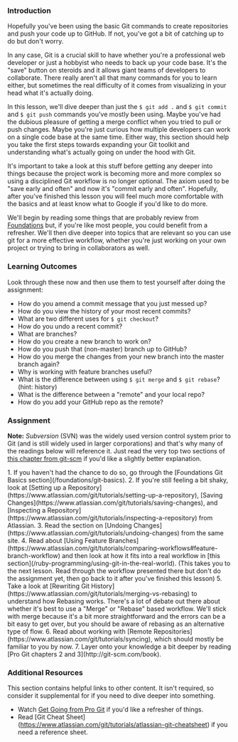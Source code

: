 ### Introduction

Hopefully you've been using the basic Git commands to create repositories and push your code up to GitHub.  If not, you've got a bit of catching up to do but don't worry.

In any case, Git is a crucial skill to have whether you're a professional web developer or just a hobbyist who needs to back up your code base.  It's the "save" button on steroids and it allows giant teams of developers to collaborate.  There really aren't all that many commands for you to learn either, but sometimes the real difficulty of it comes from visualizing in your head what it's actually doing.

In this lesson, we'll dive deeper than just the `$ git add .` and `$ git commit` and `$ git push` commands you've mostly been using.  Maybe you've had the dubious pleasure of getting a merge conflict when you tried to pull or push changes.  Maybe you're just curious how multiple developers can work on a single code base at the same time.  Either way, this section should help you take the first steps towards expanding your Git toolkit and understanding what's actually going on under the hood with Git.

It's important to take a look at this stuff before getting any deeper into things because the project work is becoming more and more complex so using a disciplined Git workflow is no longer optional.  The axiom used to be "save early and often" and now it's "commit early and often".  Hopefully, after you've finished this lesson you will feel much more comfortable with the basics and at least know what to Google if you'd like to do more.

We'll begin by reading some things that are probably review from [Foundations](/foundations/git-basics) but, if you're like most people, you could benefit from a refresher. We'll then dive deeper into topics that are relevant so you can use git for a more effective workflow, whether you're just working on your own project or trying to bring in collaborators as well.


### Learning Outcomes
Look through these now and then use them to test yourself after doing the assignment:

* How do you amend a commit message that you just messed up?
* How do you view the history of your most recent commits?
* What are two different uses for `$ git checkout`?
* How do you undo a recent commit?
* What are branches?
* How do you create a new branch to work on?
* How do you push that (non-master) branch up to GitHub?
* How do you merge the changes from your new branch into the master branch again?
* Why is working with feature branches useful?
* What is the difference between using `$ git merge` and `$ git rebase`? (hint: history)
* What is the difference between a "remote" and your local repo?
* How do you add your GitHub repo as the remote?

### Assignment

**Note:** *Subversion* (SVN) was the widely used version control system prior to Git (and is still widely used in larger corporations) and that's why many of the readings below will reference it.  Just read the very top two sections of [this chapter from git-scm](http://git-scm.com/book/en/Git-and-Other-Systems-Git-and-Subversion) if you'd like a slightly better explanation.

<div class="lesson-content__panel" markdown="1">
  1. If you haven't had the chance to do so, go through the [Foundations Git Basics section](/foundations/git-basics).
  2. If you're still feeling a bit shaky, look at [Setting up a Repository](https://www.atlassian.com/git/tutorials/setting-up-a-repository), [Saving Changes](https://www.atlassian.com/git/tutorials/saving-changes), and [Inspecting a Repository](https://www.atlassian.com/git/tutorials/inspecting-a-repository) from Atlassian.
  3. Read the section on [Undoing Changes](https://www.atlassian.com/git/tutorials/undoing-changes) from the same site.
  4. Read about [Using Feature Branches](https://www.atlassian.com/git/tutorials/comparing-workflows#feature-branch-workflow) and then look at how it fits into a real workflow in [this section](/ruby-programming/using-git-in-the-real-world). (This takes you to the next lesson. Read through the workflow presented there but don't do the assignment yet, then go back to it after you've finished this lesson)
  5. Take a look at [Rewriting Git History](https://www.atlassian.com/git/tutorials/merging-vs-rebasing) to understand how Rebasing works.  There's a lot of debate out there about whether it's best to use a "Merge" or "Rebase" based workflow.  We'll stick with merge because it's a bit more straightforward and the errors can be a bit easy to get over, but you should be aware of rebasing as an alternative type of flow.
  6. Read about working with [Remote Repositories](https://www.atlassian.com/git/tutorials/syncing), which should mostly be familiar to you by now.
  7. Layer onto your knowledge a bit deeper by reading [Pro Git chapters 2 and 3](http://git-scm.com/book).
</div>

### Additional Resources
This section contains helpful links to other content. It isn't required, so consider it supplemental for if you need to dive deeper into something.

* Watch [Get Going from Pro Git](http://git-scm.com/video/get-going) if you'd like a refresher of things.
* Read [Git Cheat Sheet] (https://www.atlassian.com/git/tutorials/atlassian-git-cheatsheet) if you need a reference sheet.
